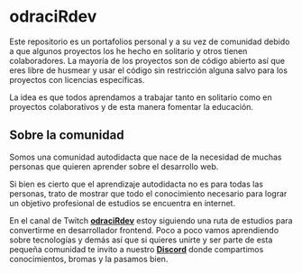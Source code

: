 # odraciRdev

Este repositorio es un portafolios personal y a su vez de comunidad debido a que algunos proyectos los he hecho en solitario y otros tienen colaboradores. La mayoría de los proyectos son de código abierto así que eres libre de husmear y usar el código sin restricción alguna salvo para los proyectos con licencias específicas.

La idea es que todos aprendamos a trabajar tanto en solitario como en proyectos colaborativos y de esta manera fomentar la educación.

## Sobre la comunidad

Somos una comunidad autodidacta que nace de la necesidad de muchas personas que quieren aprender sobre el desarrollo web. 

Si bien es cierto que el aprendizaje autodidacta no es para todas las personas, trato de mostrar que todo el conocimiento necesario para lograr un objetivo profesional de estudios se encuentra en internet.

En el canal de Twitch **[odraciRdev](https://www.twitch.tv/odracirdev)** estoy siguiendo una ruta de estudios para convertirme en desarrollador frontend. Poco a poco vamos aprendiendo sobre tecnologías y demás así que si quieres unirte y ser parte de esta pequeña comunidad te invito a nuestro **[Discord](https://discord.gg/r6tFDfvYW6)** donde compartimos conocimientos, bromas y la pasamos bien.
